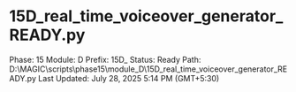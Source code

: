 # 15D_real_time_voiceover_generator_READY.py

Phase: 15
Module: D
Prefix: 15D_
Status: Ready
Path: D:\MAGIC\scripts\phase15\module_D\15D_real_time_voiceover_generator_READY.py
Last Updated: July 28, 2025 5:14 PM (GMT+5:30)
